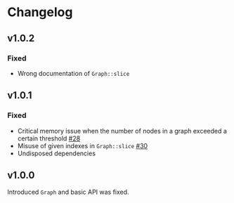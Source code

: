 # Changelog

## v1.0.2
### Fixed
- Wrong documentation of `Graph::slice`

## v1.0.1
### Fixed
- Critical memory issue when the number of nodes in a graph exceeded a certain threshold [#28](https://github.com/raskr/rust-autograd/issues/28)
- Misuse of given indexes in `Graph::slice` [#30](https://github.com/raskr/rust-autograd/pull/30)
- Undisposed dependencies

## v1.0.0
Introduced `Graph` and basic API was fixed.
